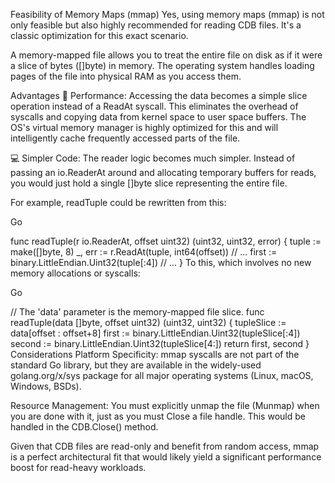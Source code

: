 Feasibility of Memory Maps (mmap)
Yes, using memory maps (mmap) is not only feasible but also highly recommended for reading CDB files. It's a classic optimization for this exact scenario.

A memory-mapped file allows you to treat the entire file on disk as if it were a slice of bytes ([]byte) in memory. The operating system handles loading pages of the file into physical RAM as you access them.

Advantages
🚀 Performance: Accessing the data becomes a simple slice operation instead of a ReadAt syscall. This eliminates the overhead of syscalls and copying data from kernel space to user space buffers. The OS's virtual memory manager is highly optimized for this and will intelligently cache frequently accessed parts of the file.

💻 Simpler Code: The reader logic becomes much simpler. Instead of passing an io.ReaderAt around and allocating temporary buffers for reads, you would just hold a single []byte slice representing the entire file.

For example, readTuple could be rewritten from this:

Go

func readTuple(r io.ReaderAt, offset uint32) (uint32, uint32, error) {
tuple := make([]byte, 8)
_, err := r.ReadAt(tuple, int64(offset))
// ...
first := binary.LittleEndian.Uint32(tuple[:4])
// ...
}
To this, which involves no new memory allocations or syscalls:

Go

// The 'data' parameter is the memory-mapped file slice.
func readTuple(data []byte, offset uint32) (uint32, uint32) {
tupleSlice := data[offset : offset+8]
first := binary.LittleEndian.Uint32(tupleSlice[:4])
second := binary.LittleEndian.Uint32(tupleSlice[4:])
return first, second
}
Considerations
Platform Specificity: mmap syscalls are not part of the standard Go library, but they are available in the widely-used golang.org/x/sys package for all major operating systems (Linux, macOS, Windows, BSDs).

Resource Management: You must explicitly unmap the file (Munmap) when you are done with it, just as you must Close a file handle. This would be handled in the CDB.Close() method.

Given that CDB files are read-only and benefit from random access, mmap is a perfect architectural fit that would likely yield a significant performance boost for read-heavy workloads.



